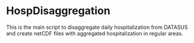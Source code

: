 # HospDisaggregation
This is the main script to disaggregate daily hospitalization from DATASUS and  create netCDF files with aggregated hospitalization in regular areas.   
